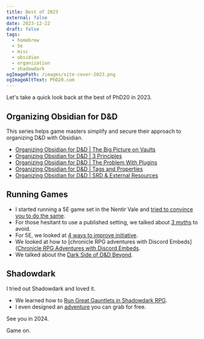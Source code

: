 ```yaml
---
title: Best of 2023
external: false
date: 2023-12-22
draft: false
tags:
  - homebrew
  - 5e
  - misc
  - obsidian
  - organization
  - shadowdark
ogImagePath: /images/site-cover-2023.png
ogImageAltText: PhD20.com
---
```


Let's take a quick look back at the best of PhD20 in 2023.

## Organizing Obsidian for D&D
This series helps game masters simplify and secure their approach to organizing D&D with Obsidian.

- [Organizing Obsidian for D&D | The Big Picture on Vaults](/blog/organizing-obsidian-dnd-big-picture-vaults)
- [Organizing Obsidian for D&D | 3 Principles](/blog/organizing-obsidian-dnd-principles)
- [Organizing Obsidian for D&D | The Problem With Plugins](/blog/organizing-obsidian-dnd-problem-with-plugins)
- [Organizing Obsidian for D&D | Tags and Properties](/blog/organizing-obsidian-dnd-tags-properties)
- [Organizing Obsidian for D&D | SRD & External Resources](/blog/organizing-obsidian-dnd-srd-external-resources)

## Running Games 
- I started running a 5E game set in the Nentir Vale and [tried to convince you to do the same](/blog/nentir-vale-your-next-dnd-game). 
- For those hesitant to use a published setting, we talked about [3 myths](/blog/published-settings-3-myths/) to avoid. 
- For 5E, we looked at [4 ways to improve initiative](/blog/4-ways-to-improve-initiative-dnd).
- We looked at how to [chronicle RPG adventures with Discord Embeds]([Chronicle RPG Adventures with Discord Embeds](/blog/chronicle-rpgs-with-discord-embeds).
- We talked about the [Dark Side of D&D Beyond](/blog/dark-side-dnd-beyond).

## Shadowdark 
I tried out Shadowdark and loved it.
- We learned how to [Run Great Gauntlets in Shadowdark RPG](/blog/running-great-gauntlets-shadowdark-rpg).
- I even designed an [adventure](/blog/the-dark-contracts-shadowdark-adventure/) you can grab for free.

See you in 2024. 

Game on.